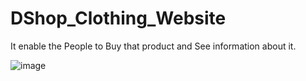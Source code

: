 # DShop_Clothing_Website
It enable the People to Buy that product and See information about it. 

![image](https://user-images.githubusercontent.com/58871655/171840251-80288749-32cf-408d-b64f-990228b0cacf.png)
